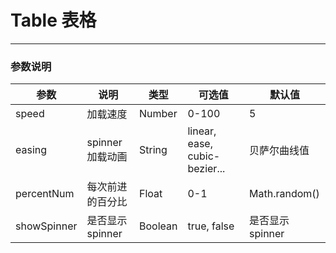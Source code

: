 # Table 表格
----

<script>
export default{
  data() {
    return {
      tableData: [
        { id: '001', name: '李斯1', age: 18, gender: 'male' },
        { id: '002', name: '李斯2', age: 18, gender: 'male' },
        { id: '003', name: '李斯3', age: 18, gender: 'femal' },
        { id: '004', name: '李斯4', age: 18, gender: 'male' },
      ],
      tableColumns: [
        { title: '用户姓名', key: 'name', width: 120 },
        { key: 'age', title: '年龄', width: 120 },
        { key: 'gender', title: '性别', width: 120 }
      ],
      zeroTypes: [
        { label: '多选', type: 'selection', width: '50', align: 'center', fixed: 'left' }
      ],
      tableBtns: [
        { label: '删除', value:'del', type: 'text', code:'front_task_manage:delete' },
        { label: '编辑', value:'edit', type: 'text', code:'front_task_manage:edit' },
        { label: '详情', value:'det', type: 'text', code:'front_task_manage:detail' }
      ],
      paginationConfig: {
        currentPage: 1,
        currentSize: 10,
        pageSizes: [ 10, 20, 30, 40, 50 ],
        total: 0,
        layout: 'total, sizes, prev, pager, next, jumper',
      },
      isLoading: true
    }
  },
  mounted() {
    this.isLoading = false
  },
  methods: {
    handleTableActions(query) {
      if(query.key === 'handlePageChange'){
        // this.paginationConfig.currentPage = query.page
        // this.getList();
      } else if(query.key === 'handleSizeChange'){
        // this.paginationConfig.currentSize = query.size
        // this.getList();
      }
    },
  }
}
</script>
<div class="demo-block">
  <BaseTable
    :table-data="tableData"
    :table-columns="tableColumns"
    :btns="tableBtns"
    :show-action="true"
    :actions="handleTableActions"
    :zero-types="zeroTypes"
    :pagination-config="paginationConfig"
    :is-loading="isLoading"
  ></BaseTable>
</div>

### 参数说明

| 参数      | 说明          | 类型      | 可选值                           | 默认值  |
|---------- |-------------- |---------- |--------------------------------  |-------- |
| speed | 加载速度 | Number | 0-100 | 5 |
| easing | spinner加载动画 | String | linear, ease, cubic-bezier... | 贝萨尔曲线值|
| percentNum | 每次前进的百分比 | Float | 0-1 | Math.random() |
| showSpinner | 是否显示spinner | Boolean | true, false | 是否显示spinner |